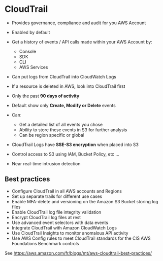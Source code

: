 # CloudTrail

- Provides governance, compliance and audit for you AWS Account
- Enabled by default
- Get a history of events / API calls made within your AWS Account by:
  - Console
  - SDK
  - CLI
  - AWS Services
- Can put logs from CloudTrail into CloudWatch Logs
- If a resource is deleted in AWS, look into CloudTrail first

- Only the past **90 days of activity**
- Default show only **Create, Modify or Delete** events
- Can:
  - Get a detailed list of all events you chose
  - Ability to store these events in S3 for further analysis
  - Can be region specific or global
- CloudTrail Logs have **SSE-S3 encryption** when placed into S3
- Control access to S3 using IAM, Bucket Policy, etc ...
- Near real-time intrusion detection

## Best practices

- Configure CloudTrail in all AWS accounts and Regions
- Set up separate trails for different use cases
- Enable MFA-delete and versioning on the Amazon S3 Bucket storing log files
- Enable CloudTrail log file integrity validation
- Encrypt CloudTrail log files at rest
- Use advanced event selectors with data events
- Integrate CloudTrail with Amazon CloudWatch Logs
- Use CloudTrail Insights to monitor anomalous API activity
- Use AWS Config rules to meet CloudTrail standards for the CIS AWS Foundations Benchmark controls

See https://aws.amazon.com/fr/blogs/mt/aws-cloudtrail-best-practices/

